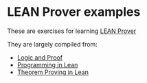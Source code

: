 # LEAN Prover examples

These are exercises for learning [LEAN Prover](https://leanprover.github.io/)

They are largely compiled from:
- [Logic and Proof](https://leanprover.github.io/logic_and_proof/logic_and_proof.pdf)
- [Programming in Lean](https://leanprover.github.io/programming_in_lean/programming_in_lean.pdf)
- [Theorem Proving in Lean](https://leanprover.github.io/theorem_proving_in_lean/theorem_proving_in_lean.pdf)
